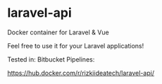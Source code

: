 # laravel-api
Docker container for Laravel &amp; Vue

Feel free to use it for your Laravel applications!

Tested in: Bitbucket Pipelines:

https://hub.docker.com/r/rizkiideatech/laravel-api/
